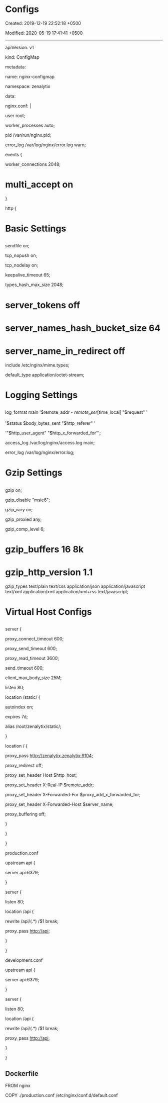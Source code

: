# Configs

Created: 2019-12-19 22:52:18 +0500

Modified: 2020-05-19 17:41:41 +0500

---

apiVersion: v1

kind: ConfigMap

metadata:

name: nginx-configmap

namespace: zenalytix

data:

nginx.conf: |

user root;

worker_processes auto;

pid /var/run/nginx.pid;

error_log /var/log/nginx/error.log warn;

events {

worker_connections 2048;

# multi_accept on

}

http {

##

# Basic Settings

##

sendfile on;

tcp_nopush on;

tcp_nodelay on;

keepalive_timeout 65;

types_hash_max_size 2048;

# server_tokens off

# server_names_hash_bucket_size 64

# server_name_in_redirect off

include /etc/nginx/mime.types;

default_type application/octet-stream;

##

# Logging Settings

##

log_format main '$remote_addr - $remote_user [$time_local] "$request" '

'$status $body_bytes_sent "$http_referer" '

'"$http_user_agent" "$http_x_forwarded_for"';

access_log /var/log/nginx/access.log main;

error_log /var/log/nginx/error.log;

##

# Gzip Settings

##

gzip on;

gzip_disable "msie6";

gzip_vary on;

gzip_proxied any;

gzip_comp_level 6;

# gzip_buffers 16 8k

# gzip_http_version 1.1

gzip_types text/plain text/css application/json application/javascript text/xml application/xml application/xml+rss text/javascript;

##

# Virtual Host Configs

##

server {

proxy_connect_timeout 600;

proxy_send_timeout 600;

proxy_read_timeout 3600;

send_timeout 600;

client_max_body_size 25M;

listen 80;

location /static/ {

autoindex on;

expires 7d;

alias /root/zenalytix/static/;

}

location / {

proxy_pass <http://zenalytix.zenalytix:9104>;

proxy_redirect off;

proxy_set_header Host $http_host;

proxy_set_header X-Real-IP $remote_addr;

proxy_set_header X-Forwarded-For $proxy_add_x_forwarded_for;

proxy_set_header X-Forwarded-Host $server_name;

proxy_buffering off;

}

}

}

production.conf

upstream api {

server api:6379;

}

server {

listen 80;

location /api {

rewrite /api/(.*) /$1 break;

proxy_pass <http://api>;

}

}

development.conf

upstream api {

server api:6379;

}

server {

listen 80;

location /api {

rewrite /api/(.*) /$1 break;

proxy_pass <http://api>;

}

}

## Dockerfile

FROM nginx

COPY ./production.conf /etc/nginx/conf.d/default.conf
